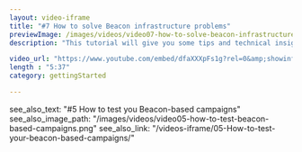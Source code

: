 ```yaml
---
layout: video-iframe
title: "#7 How to solve Beacon infrastructure problems"
previewImage: /images/videos/video07-how-to-solve-beacon-infrastructure-problems.png
description: "This tutorial will give you some tips and technical insights to help you solve the problems you may encounter during your first steps with Beacons and Sensorberg Cloud Services."

video_url: "https://www.youtube.com/embed/dfaXXXpFs1g?rel=0&amp;showinfo=0"
length : "5:37"
category: gettingStarted

---
```


see_also_text: "#5 How to test you Beacon-based campaigns"
see_also_image_path: "/images/videos/video05-how-to-test-beacon-based-campaigns.png"
see_also_link: "/videos-iframe/05-How-to-test-your-beacon-based-campaigns/"


